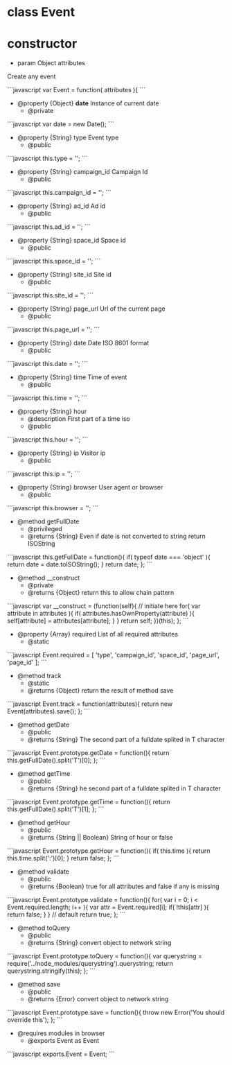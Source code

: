 # class Event

# constructor 

* param Object attributes

<p>Create any event</p>
```javascript
var Event = function( attributes ){
```
<ul>
<li>@property {Object} <strong>date</strong> Instance of current date
<ul><li>@private</li></ul></li>
</ul>
```javascript
var date = new Date();
```
<ul>
<li>@property {String} type Event type
<ul><li>@public</li></ul></li>
</ul>
```javascript
this.type = '';
```
<ul>
<li>@property {String} campaign_id Campaign Id
<ul><li>@public</li></ul></li>
</ul>
```javascript
this.campaign_id = '';
```
<ul>
<li>@property {String} ad_id Ad id
<ul><li>@public</li></ul></li>
</ul>
```javascript
this.ad_id = '';
```
<ul>
<li>@property {String} space_id Space id
<ul><li>@public</li></ul></li>
</ul>
```javascript
this.space_id = '';
```
<ul>
<li>@property {String} site_id Site id
<ul><li>@public</li></ul></li>
</ul>
```javascript
this.site_id = '';
```
<ul>
<li>@property {String} page_url Url of the current page
<ul><li>@public</li></ul></li>
</ul>
```javascript
this.page_url = '';
```
<ul>
<li>@property {String} date Date ISO 8601 format
<ul><li>@public</li></ul></li>
</ul>
```javascript
this.date = '';
```
<ul>
<li>@property {String} time Time of event
<ul><li>@public</li></ul></li>
</ul>
```javascript
this.time = '';
```
<ul>
<li>@property {String} hour
<ul><li>@description First part of a time iso</li>
<li>@public</li></ul></li>
</ul>
```javascript
this.hour = '';
```
<ul>
<li>@property {String} ip Visitor ip
<ul><li>@public</li></ul></li>
</ul>
```javascript
this.ip = '';
```
<ul>
<li>@property {String} browser User agent or browser
<ul><li>@public</li></ul></li>
</ul>
```javascript
this.browser = '';
```
<ul>
<li>@method getFullDate
<ul><li>@privileged</li>
<li>@returns {String} Even if date is not converted to string return ISOString</li></ul></li>
</ul>
```javascript
this.getFullDate = function(){
		if( typeof date === 'object' ){
			return date = date.toISOString();
		}
		return date;
	};
```
<ul>
<li>@method __construct
<ul><li>@private</li>
<li>@returns {Object} return this to allow chain pattern</li></ul></li>
</ul>
```javascript
var __construct = (function(self){
		// initiate here
		for( var attribute in attributes ){
			if( attributes.hasOwnProperty(attribute) ){
				self[attribute] = attributes[attribute];
			}
		}
		return self;
	})(this);
};
```
<ul>
<li>@property {Array} required List of all required attributes
<ul><li>@static</li></ul></li>
</ul>
```javascript
Event.required = [
		'type',
		'campaign_id',
		'space_id',
		'page_url',
		'page_id'
	];
```
<ul>
<li>@method track
<ul><li>@static</li>
<li>@returns {Object} return the result of method save</li></ul></li>
</ul>
```javascript
Event.track = function(attributes){
		return new Event(attributes).save();
	};
```
<ul>
<li>@method getDate
<ul><li>@public</li>
<li>@returns {String} The second part of a fulldate splited in T character</li></ul></li>
</ul>
```javascript
Event.prototype.getDate = function(){
		return this.getFullDate().split('T')[0];
	};
```
<ul>
<li>@method getTime
<ul><li>@public</li>
<li>@returns {String} he second part of a fulldate splited in T character</li></ul></li>
</ul>
```javascript
Event.prototype.getTime = function(){
		return this.getFullDate().split('T')[1];
	};
```
<ul>
<li>@method getHour
<ul><li>@public</li>
<li>@returns {String || Boolean} String of hour or false</li></ul></li>
</ul>
```javascript
Event.prototype.getHour = function(){
		if( this.time ){
			return this.time.split(':')[0];
		}
		return false;
	};
```
<ul>
<li>@method validate
<ul><li>@public</li>
<li>@returns {Boolean} true for all attributes and false if any is missing</li></ul></li>
</ul>
```javascript
Event.prototype.validate = function(){
		for( var i = 0; i < Event.required.length; i++ ){
			var attr = Event.required[i];
			if( !this[attr] ){
				return false;
			}	
		}
		// default
		return true;
	};
```
<ul>
<li>@method toQuery
<ul><li>@public</li>
<li>@returns {String} convert object to network string</li></ul></li>
</ul>
```javascript
Event.prototype.toQuery = function(){
		var querystring = require('../node_modules/querystring').querystring;
		return querystring.stringify(this);
	};
```
<ul>
<li>@method save
<ul><li>@public</li>
<li>@returns {Error} convert object to network string</li></ul></li>
</ul>
```javascript
Event.prototype.save = function(){
		throw new Error('You should override this');
	};
```
<ul>
<li>@requires modules in browser
<ul><li>@exports Event as Event</li></ul></li>
</ul>
```javascript
exports.Event = Event;
```